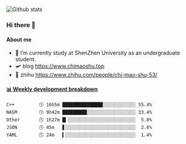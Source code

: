 ![Github stats](https://github-readme-stats.vercel.app/api?username=chimaoshu&show_icons=true&theme=cobalt)

### Hi there 👋

#### About me

- 🏫 I’m currently study at ShenZhen University as an undergraduate student.
- 🛩️ blog  https://www.chimaoshu.top
- 🎯 zhihu https://www.zhihu.com/people/chi-mao-shu-53/

<!-- waka-box start -->
#### <a href="https://gist.github.com/e235103f6d3ace58395a9ff863c34467" target="_blank">📊 Weekly development breakdown</a>
```text
C++         🕓 16h5m ██████████████▉░░░░░░░░░░░░ 55.4%
NASM        🕓 9h42m █████████░░░░░░░░░░░░░░░░░░ 33.4%
Other       🕓 1h27m █▎░░░░░░░░░░░░░░░░░░░░░░░░░  5.0%
JSON        🕓 45m   ▋░░░░░░░░░░░░░░░░░░░░░░░░░░  2.6%
YAML        🕓 24m   ▍░░░░░░░░░░░░░░░░░░░░░░░░░░  1.4%
```
<!-- Powered by https://github.com/YouEclipse/waka-box-go . -->
<!-- waka-box end -->
